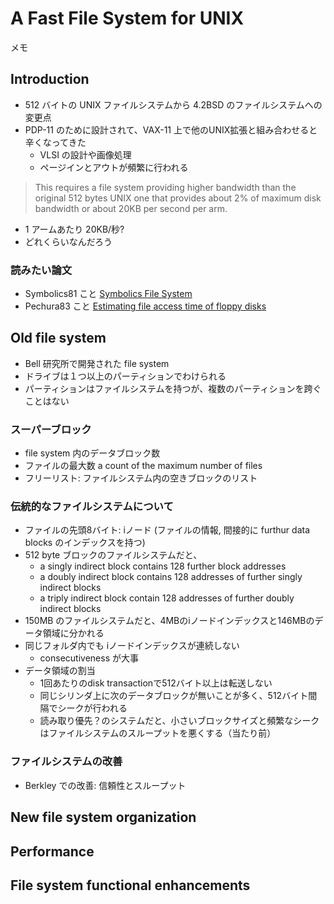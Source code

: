 # A Fast File System for UNIX
メモ
## Introduction
* 512 バイトの UNIX ファイルシステムから 4.2BSD のファイルシステムへの変更点
* PDP-11 のために設計されて、VAX-11 上で他のUNIX拡張と組み合わせると辛くなってきた
	* VLSI の設計や画像処理
	* ページインとアウトが頻繁に行われる
> This requires a file system providing higher bandwidth than the original 512 bytes UNIX one that provides about 2% of maximum disk bandwidth or about 20KB per second per arm.
* 1 アームあたり 20KB/秒?
* どれくらいなんだろう

### 読みたい論文
* Symbolics81 こと [Symbolics File System](https://archive.org/details/bitsavers_symbolicsLemAug81_1706305)
* Pechura83 こと [Estimating file access time of floppy disks](https://dl.acm.org/citation.cfm?id=358425&preflayout=flat)

## Old file system
* Bell 研究所で開発された file system
* ドライブは１つ以上のパーティションでわけられる
* パーティションはファイルシステムを持つが、複数のパーティションを跨ぐことはない
### スーパーブロック
* file system 内のデータブロック数
* ファイルの最大数 a count of the maximum number of files
* フリーリスト: ファイルシステム内の空きブロックのリスト
### 伝統的なファイルシステムについて
* ファイルの先頭8バイト: iノード (ファイルの情報, 間接的に furthur data blocks のインデックスを持つ)
* 512 byte ブロックのファイルシステムだと、
	* a singly indirect block contains 128 further block addresses
	* a doubly indirect block contains 128 addresses of further singly indirect blocks
	* a triply indirect block contain 128 addresses of further doubly indirect blocks
* 150MB のファイルシステムだと、4MBのiノードインデックスと146MBのデータ領域に分かれる
* 同じフォルダ内でも iノードインデックスが連続しない
	* consecutiveness が大事
* データ領域の割当
	* 1回あたりのdisk transactionで512バイト以上は転送しない
	* 同じシリンダ上に次のデータブロックが無いことが多く、512バイト間隔でシークが行われる
	* 読み取り優先？のシステムだと、小さいブロックサイズと頻繁なシークはファイルシステムのスループットを悪くする（当たり前）
### ファイルシステムの改善
* Berkley での改善: 信頼性とスループット

## New file system organization
## Performance
## File system functional enhancements
<!--stackedit_data:
eyJoaXN0b3J5IjpbNjI1NTcxNjQ2LDIxMjcyMjI4ODksMTQyNT
E1OTUxNiw5ODM5MjI2ODcsLTI3NDIyMDgzMV19
-->